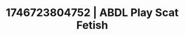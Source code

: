---
categories:
- Curvy goddess
- Femme domination
- AI-generated
- Digital erotica realm
- NSFW role reversal
- ASMR
- Soft domination
- Cosplay
image: /assets/images/1746723804752.jpg
layout: post
seo:
  description: Featured content with artistic Scat Fetish, ABDL Play. HD images available.
  keywords: Scat Fetish, ABDL Play
  og_image: /assets/images/1746723804752.jpg
  schema_type: VisualArtwork
tags:
- '#1746723804752'
- ABDL Play
- Scat Fetish
title: 1746723804752 | ABDL Play Scat Fetish
---